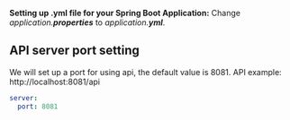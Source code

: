 **Setting up .yml file for your Spring Boot Application:**
Change _application.**properties**_ to _application.**yml**_.
## API server port setting
We will set up a port for using api, the default value is 8081.
API example: http://localhost:8081/api
```yml
server:
  port: 8081
```